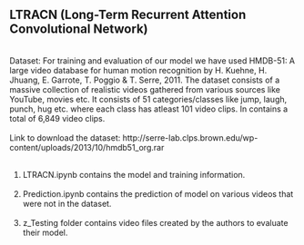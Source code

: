 ## LTRACN (Long-Term Recurrent Attention Convolutional Network)
<br> 
Dataset: For training and evaluation of our model we have used HMDB-51: A large video database for human motion recognition by H. Kuehne, H. Jhuang, E. Garrote, T. Poggio & T. Serre, 2011. The dataset consists of a massive collection of realistic videos gathered from various sources like YouTube, movies etc. It consists of 51 categories/classes like jump, laugh, punch, hug etc. where each class has atleast 101 video clips. In contains a total of 6,849 video clips.

<br>
<br>
Link to download the dataset: http://serre-lab.clps.brown.edu/wp-content/uploads/2013/10/hmdb51_org.rar

<br>
<br>

1. LTRACN.ipynb contains the model and training information.<br> <br> 
2. Prediction.ipynb contains the prediction of model on various videos that were not in the dataset.<br> <br> 
3. z_Testing folder contains video files created by the authors to evaluate their model.<br> <br> 
